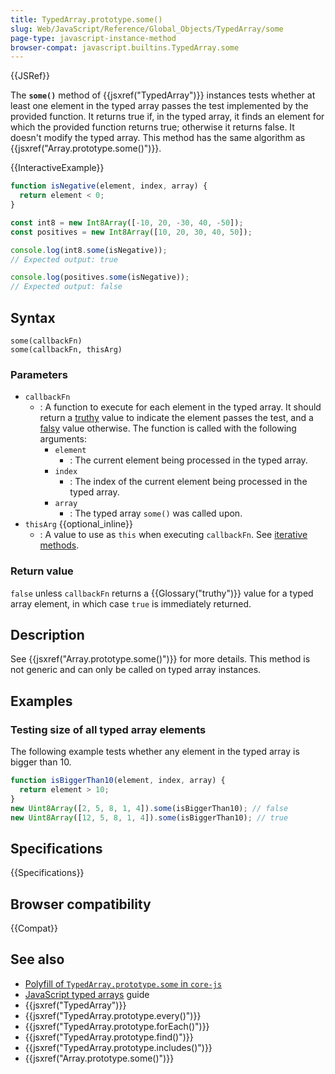 ```yaml
---
title: TypedArray.prototype.some()
slug: Web/JavaScript/Reference/Global_Objects/TypedArray/some
page-type: javascript-instance-method
browser-compat: javascript.builtins.TypedArray.some
---
```


{{JSRef}}

The **`some()`** method of {{jsxref("TypedArray")}} instances tests whether at least one element in the typed array passes the test implemented by the provided function. It returns true if, in the typed array, it finds an element for which the provided function returns true; otherwise it returns false. It doesn't modify the typed array. This method has the same algorithm as {{jsxref("Array.prototype.some()")}}.

{{InteractiveExample}}

```js interactive-example
function isNegative(element, index, array) {
  return element < 0;
}

const int8 = new Int8Array([-10, 20, -30, 40, -50]);
const positives = new Int8Array([10, 20, 30, 40, 50]);

console.log(int8.some(isNegative));
// Expected output: true

console.log(positives.some(isNegative));
// Expected output: false

```

## Syntax

```js-nolint
some(callbackFn)
some(callbackFn, thisArg)
```

### Parameters

- `callbackFn`
  - : A function to execute for each element in the typed array. It should return a [truthy](/en-US/docs/Glossary/Truthy) value to indicate the element passes the test, and a [falsy](/en-US/docs/Glossary/Falsy) value otherwise. The function is called with the following arguments:
    - `element`
      - : The current element being processed in the typed array.
    - `index`
      - : The index of the current element being processed in the typed array.
    - `array`
      - : The typed array `some()` was called upon.
- `thisArg` {{optional_inline}}
  - : A value to use as `this` when executing `callbackFn`. See [iterative methods](/en-US/docs/Web/JavaScript/Reference/Global_Objects/Array#iterative_methods).

### Return value

`false` unless `callbackFn` returns a {{Glossary("truthy")}} value for a typed array element, in which case `true` is immediately returned.

## Description

See {{jsxref("Array.prototype.some()")}} for more details. This method is not generic and can only be called on typed array instances.

## Examples

### Testing size of all typed array elements

The following example tests whether any element in the typed array is bigger than 10.

```js
function isBiggerThan10(element, index, array) {
  return element > 10;
}
new Uint8Array([2, 5, 8, 1, 4]).some(isBiggerThan10); // false
new Uint8Array([12, 5, 8, 1, 4]).some(isBiggerThan10); // true
```

## Specifications

{{Specifications}}

## Browser compatibility

{{Compat}}

## See also

- [Polyfill of `TypedArray.prototype.some` in `core-js`](https://github.com/zloirock/core-js#ecmascript-typed-arrays)
- [JavaScript typed arrays](/en-US/docs/Web/JavaScript/Guide/Typed_arrays) guide
- {{jsxref("TypedArray")}}
- {{jsxref("TypedArray.prototype.every()")}}
- {{jsxref("TypedArray.prototype.forEach()")}}
- {{jsxref("TypedArray.prototype.find()")}}
- {{jsxref("TypedArray.prototype.includes()")}}
- {{jsxref("Array.prototype.some()")}}
